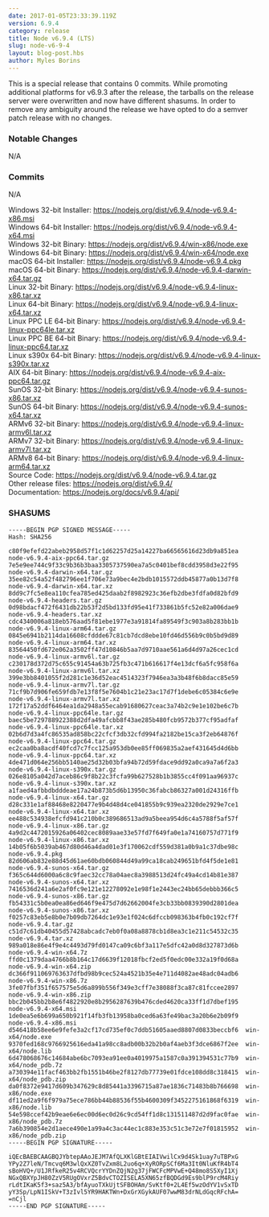 ```yaml
---
date: 2017-01-05T23:33:39.119Z
version: 6.9.4
category: release
title: Node v6.9.4 (LTS)
slug: node-v6-9-4
layout: blog-post.hbs
author: Myles Borins
---
```


This is a special release that contains 0 commits. While promoting additional
platforms for v6.9.3 after the release, the tarballs on the release server were
overwritten and now have different shasums. In order to remove any ambiguity
around the release we have opted to do a semver patch release with no changes.

### Notable Changes

N/A

### Commits

N/A

Windows 32-bit Installer: https://nodejs.org/dist/v6.9.4/node-v6.9.4-x86.msi<br>
Windows 64-bit Installer: https://nodejs.org/dist/v6.9.4/node-v6.9.4-x64.msi<br>
Windows 32-bit Binary: https://nodejs.org/dist/v6.9.4/win-x86/node.exe<br>
Windows 64-bit Binary: https://nodejs.org/dist/v6.9.4/win-x64/node.exe<br>
macOS 64-bit Installer: https://nodejs.org/dist/v6.9.4/node-v6.9.4.pkg<br>
macOS 64-bit Binary: https://nodejs.org/dist/v6.9.4/node-v6.9.4-darwin-x64.tar.gz<br>
Linux 32-bit Binary: https://nodejs.org/dist/v6.9.4/node-v6.9.4-linux-x86.tar.xz<br>
Linux 64-bit Binary: https://nodejs.org/dist/v6.9.4/node-v6.9.4-linux-x64.tar.xz<br>
Linux PPC LE 64-bit Binary: https://nodejs.org/dist/v6.9.4/node-v6.9.4-linux-ppc64le.tar.xz<br>
Linux PPC BE 64-bit Binary: https://nodejs.org/dist/v6.9.4/node-v6.9.4-linux-ppc64.tar.xz<br>
Linux s390x 64-bit Binary: https://nodejs.org/dist/v6.9.4/node-v6.9.4-linux-s390x.tar.xz<br>
AIX 64-bit Binary: https://nodejs.org/dist/v6.9.4/node-v6.9.4-aix-ppc64.tar.gz<br>
SunOS 32-bit Binary: https://nodejs.org/dist/v6.9.4/node-v6.9.4-sunos-x86.tar.xz<br>
SunOS 64-bit Binary: https://nodejs.org/dist/v6.9.4/node-v6.9.4-sunos-x64.tar.xz<br>
ARMv6 32-bit Binary: https://nodejs.org/dist/v6.9.4/node-v6.9.4-linux-armv6l.tar.xz<br>
ARMv7 32-bit Binary: https://nodejs.org/dist/v6.9.4/node-v6.9.4-linux-armv7l.tar.xz<br>
ARMv8 64-bit Binary: https://nodejs.org/dist/v6.9.4/node-v6.9.4-linux-arm64.tar.xz<br>
Source Code: https://nodejs.org/dist/v6.9.4/node-v6.9.4.tar.gz<br>
Other release files: https://nodejs.org/dist/v6.9.4/<br>
Documentation: https://nodejs.org/docs/v6.9.4/api/

<h3 id="shasums">SHASUMS</h3>

```
-----BEGIN PGP SIGNED MESSAGE-----
Hash: SHA256

c80f9efefd22abeb2958d57f1c1d62257d25a14227ba66565616d23db9a851ea  node-v6.9.4-aix-ppc64.tar.gz
7e5e9ee744c9f33c9b36b3baa3305737590ea7a5c0401bef8cdd3958d3e22f95  node-v6.9.4-darwin-x64.tar.gz
35ee82c54a52f482796ee1f706e73a9bec4e2bdb1015572ddb45877a0b13d7f8  node-v6.9.4-darwin-x64.tar.xz
8dd9c7fc5e8ea110cfea785ed425daab2f8982923c36efb2dbe3fdfa0d82bfd9  node-v6.9.4-headers.tar.gz
0d98bdacf472f6431db22b53f2d5bd133fd95e41f733861b5fc52e82a006dae9  node-v6.9.4-headers.tar.xz
cdc4340006a818eb576aad5f81ebe1977e3a91814fa89549f3c903a8b283bb1b  node-v6.9.4-linux-arm64.tar.gz
0845e6941b2114da16608cfddde67c81cb7dcd8ebe10fd46d556b9c0b5bd9d89  node-v6.9.4-linux-arm64.tar.xz
83564450fd672e062a3502ff47d10846b5aa7d9710aae561a6d4d97a26cec1cd  node-v6.9.4-linux-armv6l.tar.gz
c230178d372d75c655c91454a63b725fb3c471b616617f4e13dcf6a5fc958f6a  node-v6.9.4-linux-armv6l.tar.xz
399e3bb8401055f2d281c1e36d52eac4514323f7946ea3a3b48f6b8dacc85e59  node-v6.9.4-linux-armv7l.tar.gz
71cf9b7d906fe659fdb7e13f8f5e7604b1c21e23ac17d7f1debe6c05384c6e9e  node-v6.9.4-linux-armv7l.tar.xz
172f17a52ddf6464ea1da2948a55ecab91680627ceac3a74b2c9e1e102be6c7b  node-v6.9.4-linux-ppc64le.tar.gz
baec5be729788922388d2dfa49afcbb8f43ae285b480fcb9572b377cf95adfaf  node-v6.9.4-linux-ppc64le.tar.xz
02b6d7d3a4fc86535ad858bc22cfcf3db32cfd994fa2182be15ca3f2eb64876f  node-v6.9.4-linux-ppc64.tar.gz
ec2caa0ba8acdf40fcd7c7fcc125a953db0ee85ff069835a2aef431645d4d6bb  node-v6.9.4-linux-ppc64.tar.xz
4de471d064e256bb5140ae25d32b03bfa94b72d59fdace9dd92a0ca9a7a6f2a3  node-v6.9.4-linux-s390x.tar.gz
026e8105a042d7aceb86c9f8b22c3fcfa99b627528b1b3855cc4f091aa96937c  node-v6.9.4-linux-s390x.tar.xz
a1faed4afbbdbdddeae17a24b873b5d6b13950c36fabcb86327a001d24316ffb  node-v6.9.4-linux-x64.tar.gz
d28c331e1af88468e8220477e9b4d48d4ce041855b9c939ea2320de2929e7ce1  node-v6.9.4-linux-x64.tar.xz
ee488c534938efcfd941c210b0c389686513ad9a5beea954d6c4a5788f5af57f  node-v6.9.4-linux-x86.tar.gz
4a9d2c4472015926a06402cec8089aae33e57fd7f649fa0e1a74160757d771f9  node-v6.9.4-linux-x86.tar.xz
14b05f6b5039ab467d80d46a4dad01e3f170062cdf559d381a0b9a1c37dbe98c  node-v6.9.4.pkg
82d606ab832e88d45d61ae60bdb060844d49a99ca18cab249651bfd4f5de1e81  node-v6.9.4-sunos-x64.tar.gz
f365c644d6000a6c8c9faec32cc78a04aec8a3988513d24fc49a4cd14b81e387  node-v6.9.4-sunos-x64.tar.xz
7416536d241a6e2af0fc9e121e12278092e1e98f1e2443ec24bb65debbb366c5  node-v6.9.4-sunos-x86.tar.gz
fb54331c5b0ea0ea86ed646f9e475d7d62662004fe3cb33bb0839390d2801dea  node-v6.9.4-sunos-x86.tar.xz
f0257c83eb5e8b0e7b09db7264dc1e93e1f024c6dfccb098363b4fb0c192cf7f  node-v6.9.4.tar.gz
c51d7c61db40455d57428abcadc7eb0f0a08a8878cb1d8ea3c1e211c54532c35  node-v6.9.4.tar.xz
989a018e86e4f9e4c4493d79fd0147ca09c6bf3a117e5dfc42a0d8d327873d6b  node-v6.9.4-win-x64.7z
ffd0c1379daa4766b8b164c17d6639f12018fbcf2ed5f0edc00e332a19f0d68a  node-v6.9.4-win-x64.zip
dc366f911069763637dfbd98b9cec524a4521b35e4e711d4082ae48adc04adb6  node-v6.9.4-win-x86.7z
3fe07fbf351f657575e5d6a899b556f349e3cff7e38088f3ca87c81fccee2897  node-v6.9.4-win-x86.zip
bbc2b045bb2b8e6f4822920e8b2956287639b476cded4620ca33ff1d7dbef195  node-v6.9.4-x64.msi
1de0ea5e6b699a650b921f14fb3fb13958ba0ced6a63fe49bac3a20b6e2b09f9  node-v6.9.4-x86.msi
d546418b58ee6e9fefe3a2cf17cd735ef0c7ddb51605aaed8807d0833beccbf6  win-x64/node.exe
9370fed168c9766925616eda41a98cc8adb00b32b2b0af4aeb3f3dce6867f2ee  win-x64/node.lib
6d478068676c14684abe6bc7093ea91ee0a4019975a1587c0a391394531c77b9  win-x64/node_pdb.7z
a730394e11facf463bb2fb1551b46be2f8127db77739e01fdce108dd8c318415  win-x64/node_pdb.zip
da0f8372e9417d609b347629c8d85441a3396715a87ae1836c71483b8b766698  win-x86/node.exe
df11ed2a9f6f979a75ece786bb44b88536f55b4600309f3452275161868f6319  win-x86/node.lib
54e598ccef42b9eae6e6ec00d6ec0d26c9cd54ff1d8c131511487d2d9fac0fae  win-x86/node_pdb.7z
7a6b390854e2d1aece490e1a99a4c3ac44ec1c883e353c51c3e72e7f01815952  win-x86/node_pdb.zip
-----BEGIN PGP SIGNATURE-----

iQEcBAEBCAAGBQJYbtepAAoJEJM7AfQLXKlGBtEIAIVwilCx9d4Sk1uay7uTBPxG
YPy2Z7leN/Tmcvq6M3wlQxXZ0TvZxm8L2uo6q+XyRORpSCf6Ma3It0NluKfR4bT4
sBoHVQ+/U1JRfkeR25v4RCVQcrYYDnZQjN2g37jFWCFcMPVwE+Q48mo8S5XyI1Xj
NGxQBXYpJH80ZzV5RUgOVxrZ5BdvCTOZISELA5XN65zfBQDGd9Es9blP9rcM4Riy
rLdtIKaK5f3+saz5A3/bfAyuoTXkUjtSFBOHAm/SvKtf0+2L4Ef5wzOdYV1vSxTD
yY3Sp/LpN1ISkV+T3zIvl5YR9HAKTWn+DxGrXGykAUF07wwM83drNLdGqcRFchA=
=nCjl
-----END PGP SIGNATURE-----

```
